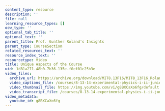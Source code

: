 ```yaml
---
content_type: resource
description: ''
file: null
learning_resource_types: []
ocw_type: ''
optional_tab_title: ''
optional_text: ''
parent_title: Prof. Gunther Roland's Insights
parent_type: CourseSection
related_resources_text: ''
resource_index_text: ''
resourcetype: Video
title: Unique Aspects of the Course
uid: 1d81a271-48b0-7b36-135e-f0ef01c25b3e
video_files:
  archive_url: https://archive.org/download/MIT8.13F16/MIT8_13F16_Roland_Unique_Aspects_300k.mp4
  video_captions_file: /courses/8-13-14-experimental-physics-i-ii-junior-lab-fall-2016-spring-2017/bc2a1362921057569f1339ee4d11e35e_g8BXCaXo6fg.vtt
  video_thumbnail_file: https://img.youtube.com/vi/g8BXCaXo6fg/default.jpg
  video_transcript_file: /courses/8-13-14-experimental-physics-i-ii-junior-lab-fall-2016-spring-2017/13fe856c9b093f58ba450b8af2dd6aac_g8BXCaXo6fg.pdf
video_metadata:
  youtube_id: g8BXCaXo6fg
---
```

